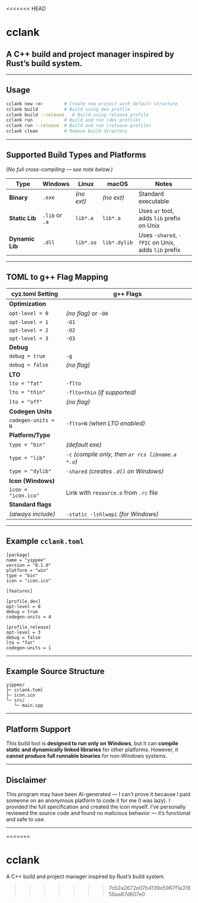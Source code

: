 <<<<<<< HEAD

# cclank  
A C++ build and project manager inspired by Rust’s build system.
---
---

## Usage

```bash
cclank new <n>        # Create new project with default structure  
cclank build          # Build using dev profile  
cclank build --release   # Build using release profile  
cclank run            # Build and run (dev profile)  
cclank run --release  # Build and run (release profile)  
cclank clean          # Remove build directory  
````

---

## Supported Build Types and Platforms

*(No full cross-compiling — see note below.)*

| Type            | Windows        | Linux      | macOS        | Notes                                              |
| --------------- | -------------- | ---------- | ------------ | -------------------------------------------------- |
| **Binary**      | `.exe`         | *(no ext)* | *(no ext)*   | Standard executable                                |
| **Static Lib**  | `.lib` or `.a` | `lib*.a`   | `lib*.a`     | Uses `ar` tool, adds `lib` prefix on Unix          |
| **Dynamic Lib** | `.dll`         | `lib*.so`  | `lib*.dylib` | Uses `-shared`, `-fPIC` on Unix, adds `lib` prefix |

---

## TOML to g++ Flag Mapping

| cyz.toml Setting    | g++ Flags                                          |
| ------------------- | -------------------------------------------------- |
| **Optimization**    |                                                    |
| `opt-level = 0`     | *(no flag)* or `-O0`                               |
| `opt-level = 1`     | `-O1`                                              |
| `opt-level = 2`     | `-O2`                                              |
| `opt-level = 3`     | `-O3`                                              |
| **Debug**           |                                                    |
| `debug = true`      | `-g`                                               |
| `debug = false`     | *(no flag)*                                        |
| **LTO**             |                                                    |
| `lto = "fat"`       | `-flto`                                            |
| `lto = "thin"`      | `-flto=thin` *(if supported)*                      |
| `lto = "off"`       | *(no flag)*                                        |
| **Codegen Units**   |                                                    |
| `codegen-units = N` | `-flto=N` *(when LTO enabled)*                     |
| **Platform/Type**   |                                                    |
| `type = "bin"`      | *(default exe)*                                    |
| `type = "lib"`      | `-c` *(compile only, then `ar rcs libname.a *.o`)* |
| `type = "dylib"`    | `-shared` *(creates `.dll` on Windows)*            |
| **Icon (Windows)**  |                                                    |
| `icon = "icon.ico"` | Link with `resource.o` from `.rc` file             |
| **Standard flags**  |                                                    |
| *(always include)*  | `-static -lshlwapi` *(for Windows)*                |

---

## Example `cclank.toml`

```
[package]
name = "yippee"
version = "0.1.0"
platform = "win"
type = "bin"
icon = "icon.ico"

[features]

[profile.dev]
opt-level = 0
debug = true
codegen-units = 4

[profile.release]
opt-level = 3
debug = false
lto = "fat"
codegen-units = 1
```

---

## Example Source Structure
```
yippee/
├─ cclank.toml
├─ icon.ico
└─ src/
   └─ main.cpp
```

---

## Platform Support

This build tool is **designed to run only on Windows**, but it can **compile static and dynamically linked libraries** for other platforms.
However, it **cannot produce full runnable binaries** for non-Windows systems.

---

## Disclaimer

This program may have been AI-generated — I can’t prove it because I paid someone on an anonymous platform to code it for me (I was lazy).
I provided the full specification and created the icon myself.
I’ve personally reviewed the source code and found no malicious behavior — it’s functional and safe to use.

---
=======
# cclank
A C++ build and project manager inspired by Rust’s build system.
>>>>>>> 7cb2a2672e07b4f39e5967f1a31656aa87d607e0
